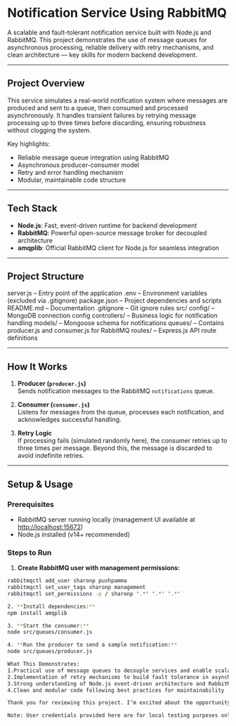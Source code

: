 #  Notification Service Using RabbitMQ

A scalable and fault-tolerant notification service built with Node.js and RabbitMQ. This project demonstrates the use of message queues for asynchronous processing, reliable delivery with retry mechanisms, and clean architecture — key skills for modern backend development.

---

## Project Overview

This service simulates a real-world notification system where messages are produced and sent to a queue, then consumed and processed asynchronously. It handles transient failures by retrying message processing up to three times before discarding, ensuring robustness without clogging the system.

Key highlights:  
- Reliable message queue integration using RabbitMQ  
- Asynchronous producer-consumer model  
- Retry and error handling mechanism  
- Modular, maintainable code structure  

---

## Tech Stack

- **Node.js**: Fast, event-driven runtime for backend development  
- **RabbitMQ**: Powerful open-source message broker for decoupled architecture  
- **amqplib**: Official RabbitMQ client for Node.js for seamless integration

---

## Project Structure

server.js – Entry point of the application
.env – Environment variables (excluded via .gitignore)
package.json – Project dependencies and scripts
README.md – Documentation
.gitignore – Git ignore rules
src/
config/ – MongoDB connection config
controllers/ – Business logic for notification handling
models/ – Mongoose schema for notifications
queues/ – Contains producer.js and consumer.js for RabbitMQ
routes/ – Express.js API route definitions


---

##  How It Works

1. **Producer (`producer.js`)**  
   Sends notification messages to the RabbitMQ `notifications` queue.

2. **Consumer (`consumer.js`)**  
   Listens for messages from the queue, processes each notification, and acknowledges successful handling.

3. **Retry Logic**  
   If processing fails (simulated randomly here), the consumer retries up to three times per message. Beyond this, the message is discarded to avoid indefinite retries.

---

## Setup & Usage

### Prerequisites

- RabbitMQ server running locally (management UI available at [http://localhost:15672](http://localhost:15672))  
- Node.js installed (v14+ recommended)

### Steps to Run

1. **Create RabbitMQ user with management permissions:**

```bash
rabbitmqctl add_user sharonp pushpamma
rabbitmqctl set_user_tags sharonp management
rabbitmqctl set_permissions -p / sharonp ".*" ".*" ".*"

2. **Install dependencies:**
npm install amqplib

3. **Start the consumer:**
node src/queues/consumer.js

4. **Run the producer to send a sample notification:**
node src/queues/producer.js

What This Demonstrates:
1.Practical use of message queues to decouple services and enable scalable systems
2.Implementation of retry mechanisms to build fault tolerance in asynchronous processing
3.Strong understanding of Node.js event-driven architecture and RabbitMQ messaging patterns
4.Clean and modular code following best practices for maintainability

Thank you for reviewing this project. I’m excited about the opportunity to contribute and learn further through this internship. 

Note: User credentials provided here are for local testing purposes only and should be secured in production.
